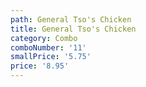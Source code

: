 ```yaml
---
path: General Tso's Chicken
title: General Tso's Chicken
category: Combo
comboNumber: '11'
smallPrice: '5.75'
price: '8.95'
---
```


